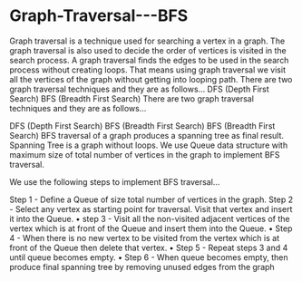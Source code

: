 # Graph-Traversal---BFS
Graph traversal is a technique used for searching a vertex in a graph. The graph traversal is also used to decide the order of vertices is visited in the search process. A graph traversal finds the edges to be used in the search process without creating loops. That means using graph traversal we visit all the vertices of the graph without getting into looping path.  There are two graph traversal techniques and they are as follows...  DFS (Depth First Search) BFS (Breadth First Search)
There are two graph traversal techniques and they are as follows...

DFS (Depth First Search)
BFS (Breadth First Search)
BFS (Breadth First Search)
BFS traversal of a graph produces a spanning tree as final result. Spanning Tree is a graph without loops. We use Queue data structure with maximum size of total number of vertices in the graph to implement BFS traversal.

We use the following steps to implement BFS traversal...

Step 1 - Define a Queue of size total number of vertices in the graph.
Step 2 - Select any vertex as starting point for traversal. Visit that vertex and insert it into the Queue.
•	step 3 - Visit all the non-visited adjacent vertices of the vertex which is at front of the Queue and insert them into the Queue.
•	Step 4 - When there is no new vertex to be visited from the vertex which is at front of the Queue then delete that vertex.
•	Step 5 - Repeat steps 3 and 4 until queue becomes empty.
•	Step 6 - When queue becomes empty, then produce final spanning tree by removing unused edges from the graph
